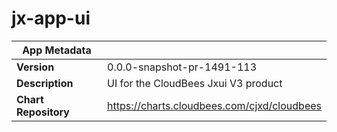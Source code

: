# jx-app-ui

|App Metadata||
|---|---|
| **Version** | 0.0.0-snapshot-pr-1491-113 |
| **Description** | UI for the CloudBees Jxui V3 product |
| **Chart Repository** | https://charts.cloudbees.com/cjxd/cloudbees |
